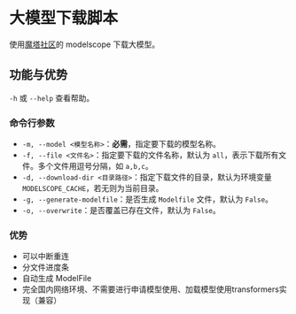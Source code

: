 # 大模型下载脚本

使用[魔塔社区](https://www.modelscope.cn/home)的 modelscope 下载大模型。

## 功能与优势

`-h` 或 `--help` 查看帮助。

### 命令行参数

- `-m, --model <模型名称>`：**必需**，指定要下载的模型名称。
- `-f, --file <文件名>`：指定要下载的文件名称，默认为 `all`，表示下载所有文件。多个文件用逗号分隔，如 `a,b,c`。
- `-d, --download-dir <目录路径>`：指定下载文件的目录，默认为环境变量 `MODELSCOPE_CACHE`，若无则为当前目录。
- `-g, --generate-modelfile`：是否生成 `Modelfile` 文件，默认为 `False`。
- `-o, --overwrite`：是否覆盖已存在文件，默认为 `False`。

### 优势

- 可以中断重连
- 分文件进度条
- 自动生成 ModelFile
- 完全国内网络环境、不需要进行申请模型使用、加载模型使用transformers实现（兼容）
